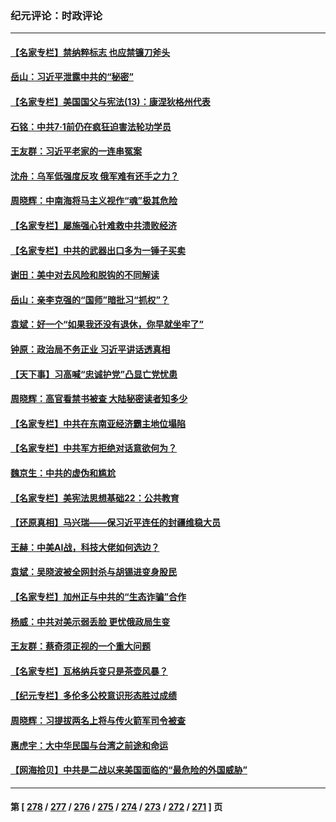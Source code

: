 ### 纪元评论：时政评论
---
#### [【名家专栏】禁纳粹标志 也应禁镰刀斧头](../../pages/nsc1025/n14027423.md) 
#### [岳山：习近平泄露中共的“秘密”](../../pages/nsc1025/n14027419.md) 
#### [【名家专栏】美国国父与宪法(13)：康涅狄格州代表](../../pages/nsc1025/n14026346.md) 
#### [石铭：中共7·1前仍在疯狂迫害法轮功学员](../../pages/nsc1025/n14027109.md) 
#### [王友群：习近平老家的一连串冤案](../../pages/nsc1025/n14027047.md) 
#### [沈舟：乌军低强度反攻 俄军难有还手之力？](../../pages/nsc1025/n14026938.md) 
#### [周晓辉：中南海将马主义视作“魂”极其危险](../../pages/nsc1025/n14026892.md) 
#### [【名家专栏】屡施强心针难救中共溃败经济](../../pages/nsc1025/n14026783.md) 
#### [【名家专栏】中共的武器出口多为一锤子买卖](../../pages/nsc1025/n14022364.md) 
#### [谢田：美中对去风险和脱钩的不同解读](../../pages/nsc1025/n14026631.md) 
#### [岳山：亲李克强的“国师”暗批习“抓权”？](../../pages/nsc1025/n14026064.md) 
#### [袁斌：好一个“如果我还没有退休，你早就坐牢了”](../../pages/nsc1025/n14026216.md) 
#### [钟原：政治局不务正业 习近平讲话透真相](../../pages/nsc1025/n14026067.md) 
#### [【天下事】习高喊“忠诚护党”凸显亡党忧患](../../pages/nsc1025/n14025924.md) 
#### [周晓辉：高官看禁书被查 大陆秘密读者知多少](../../pages/nsc1025/n14025942.md) 
#### [【名家专栏】中共在东南亚经济霸主地位塌陷](../../pages/nsc1025/n14024242.md) 
#### [【名家专栏】中共军方拒绝对话意欲何为？](../../pages/nsc1025/n14024248.md) 
#### [魏京生：中共的虚伪和尴尬](../../pages/nsc1025/n14025911.md) 
#### [【名家专栏】美宪法思想基础22：公共教育](../../pages/nsc1025/n14025710.md) 
#### [【还原真相】马兴瑞——保习近平连任的封疆维稳大员](../../pages/nsc1025/n14025753.md) 
#### [王赫：中美AI战，科技大佬如何选边？](../../pages/nsc1025/n14025558.md) 
#### [袁斌：吴晓波被全网封杀与胡锡进变身股民](../../pages/nsc1025/n14025579.md) 
#### [【名家专栏】加州正与中共的“生态诈骗”合作](../../pages/nsc1025/n14022359.md) 
#### [杨威：中共对美示弱丢脸 更忧俄政局生变](../../pages/nsc1025/n14025329.md) 
#### [王友群：蔡奇须正视的一个重大问题](../../pages/nsc1025/n14025280.md) 
#### [【名家专栏】瓦格纳兵变只是茶壶风暴？](../../pages/nsc1025/n14024996.md) 
#### [【纪元专栏】多伦多公校意识形态胜过成绩](../../pages/nsc1025/n14025193.md) 
#### [周晓辉：习提拔两名上将与传火箭军司令被查](../../pages/nsc1025/n14025122.md) 
#### [惠虎宇：大中华民国与台湾之前途和命运](../../pages/nsc1025/n14023710.md) 
#### [【网海拾贝】中共是二战以来美国面临的“最危险的外国威胁”](../../pages/nsc1025/n14024809.md) 

---
#### 第 [ [278](./278.md) / [277](./277.md) / [276](./276.md) / [275](./275.md) / [274](./274.md) / [273](./273.md) / [272](./272.md) / [271](./271.md) ] 页
